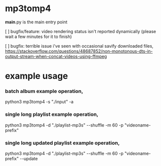 # mp3tomp4

__main__.py is the main entry point

[ ] bugfix/feature: video rendering status isn't reported dynamically (please wait a few minutes for it to finish)

[ ] bugfix: terrible issue i've seen with occasional savify downloaded files,
https://stackoverflow.com/questions/48687852/non-monotonous-dts-in-output-stream-when-concat-videos-using-ffmpeg

# example usage

### batch album example operation,
python3 mp3tomp4 -s "./input" -a

### single long playlist example operation,
python3 mp3tomp4 -d "./playlist-mp3s" --shuffle -m 60 -p "videoname-prefix"

### single long updated playlist example operation,
python3 mp3tomp4 -d "./playlist-mp3s" --shuffle -m 60 -p "videoname-prefix" --update